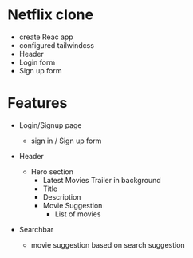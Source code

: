 # Netflix clone
- create Reac app 
- configured tailwindcss
- Header
- Login form
- Sign up form


# Features
- Login/Signup page
  - sign in / Sign up form

- Header
  - Hero section
    - Latest Movies Trailer in background
    - Title 
    - Description
    - Movie Suggestion
      - List of movies
- Searchbar
   - movie suggestion based on search suggestion